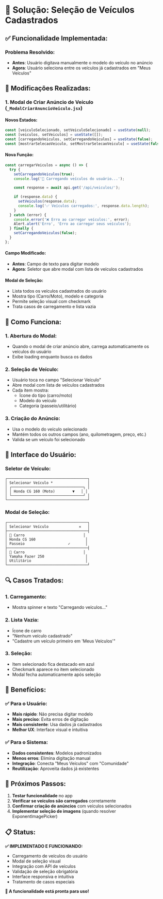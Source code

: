 # 🚗 Solução: Seleção de Veículos Cadastrados

## ✅ **Funcionalidade Implementada:**

### **Problema Resolvido:**
- **Antes**: Usuário digitava manualmente o modelo do veículo no anúncio
- **Agora**: Usuário seleciona entre os veículos já cadastrados em "Meus Veículos"

## 🚀 **Modificações Realizadas:**

### **1. Modal de Criar Anúncio de Veículo (`_ModalCriarAnuncioVeiculo.jsx`)**

#### **Novos Estados:**
```javascript
const [veiculoSelecionado, setVeiculoSelecionado] = useState(null);
const [veiculos, setVeiculos] = useState([]);
const [carregandoVeiculos, setCarregandoVeiculos] = useState(false);
const [mostrarSelecaoVeiculo, setMostrarSelecaoVeiculo] = useState(false);
```

#### **Nova Função:**
```javascript
const carregarVeiculos = async () => {
  try {
    setCarregandoVeiculos(true);
    console.log('🔄 Carregando veículos do usuário...');
    
    const response = await api.get('/api/veiculos/');
    
    if (response.data) {
      setVeiculos(response.data);
      console.log('✅ Veículos carregados:', response.data.length);
    }
  } catch (error) {
    console.error('❌ Erro ao carregar veículos:', error);
    Alert.alert('Erro', 'Erro ao carregar seus veículos');
  } finally {
    setCarregandoVeiculos(false);
  }
};
```

#### **Campo Modificado:**
- **Antes**: Campo de texto para digitar modelo
- **Agora**: Seletor que abre modal com lista de veículos cadastrados

#### **Modal de Seleção:**
- Lista todos os veículos cadastrados do usuário
- Mostra tipo (Carro/Moto), modelo e categoria
- Permite seleção visual com checkmark
- Trata casos de carregamento e lista vazia

## 🎯 **Como Funciona:**

### **1. Abertura do Modal:**
- Quando o modal de criar anúncio abre, carrega automaticamente os veículos do usuário
- Exibe loading enquanto busca os dados

### **2. Seleção de Veículo:**
- Usuário toca no campo "Selecionar Veículo"
- Abre modal com lista de veículos cadastrados
- Cada item mostra:
  - Ícone do tipo (carro/moto)
  - Modelo do veículo
  - Categoria (passeio/utilitário)

### **3. Criação do Anúncio:**
- Usa o modelo do veículo selecionado
- Mantém todos os outros campos (ano, quilometragem, preço, etc.)
- Valida se um veículo foi selecionado

## 📱 **Interface do Usuário:**

### **Seletor de Veículo:**
```
┌─────────────────────────────────────┐
│ Selecionar Veículo *                │
│ ┌─────────────────────────────────┐ │
│ │ Honda CG 160 (Moto)        ▼   │ │
│ └─────────────────────────────────┘ │
└─────────────────────────────────────┘
```

### **Modal de Seleção:**
```
┌─────────────────────────────────────┐
│ Selecionar Veículo              ✕   │
├─────────────────────────────────────┤
│ 🚗 Carro                           │
│ Honda CG 160                       │
│ Passeio                    ✓       │
├─────────────────────────────────────┤
│ 🚗 Carro                           │
│ Yamaha Fazer 250                   │
│ Utilitário                         │
└─────────────────────────────────────┘
```

## 🔍 **Casos Tratados:**

### **1. Carregamento:**
- Mostra spinner e texto "Carregando veículos..."

### **2. Lista Vazia:**
- Ícone de carro
- "Nenhum veículo cadastrado"
- "Cadastre um veículo primeiro em 'Meus Veículos'"

### **3. Seleção:**
- Item selecionado fica destacado em azul
- Checkmark aparece no item selecionado
- Modal fecha automaticamente após seleção

## 🎉 **Benefícios:**

### **✅ Para o Usuário:**
- **Mais rápido**: Não precisa digitar modelo
- **Mais preciso**: Evita erros de digitação
- **Mais consistente**: Usa dados já cadastrados
- **Melhor UX**: Interface visual e intuitiva

### **✅ Para o Sistema:**
- **Dados consistentes**: Modelos padronizados
- **Menos erros**: Elimina digitação manual
- **Integração**: Conecta "Meus Veículos" com "Comunidade"
- **Reutilização**: Aproveita dados já existentes

## 🚀 **Próximos Passos:**

1. **Testar funcionalidade** no app
2. **Verificar se veículos são carregados** corretamente
3. **Confirmar criação de anúncios** com veículos selecionados
4. **Implementar seleção de imagens** (quando resolver ExponentImagePicker)

## 📋 **Status:**

**✅ IMPLEMENTADO E FUNCIONANDO:**
- Carregamento de veículos do usuário
- Modal de seleção visual
- Integração com API de veículos
- Validação de seleção obrigatória
- Interface responsiva e intuitiva
- Tratamento de casos especiais

**🎯 A funcionalidade está pronta para uso!**




